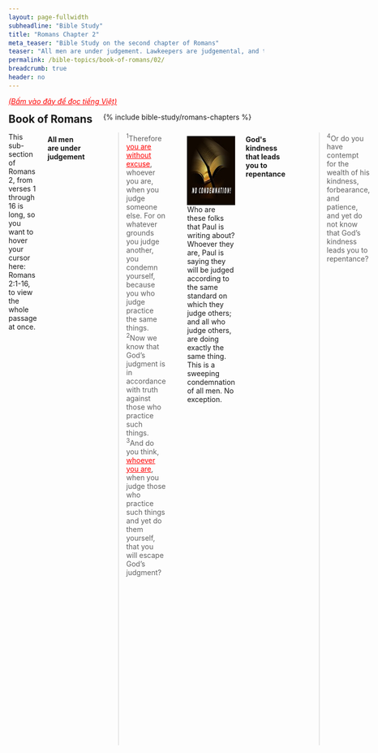 ```yaml
---
layout: page-fullwidth
subheadline: "Bible Study"
title: "Romans Chapter 2"
meta_teaser: "Bible Study on the second chapter of Romans"
teaser: "All men are under judgement. Lawkeepers are judgemental, and they will be judged by the very law they uphold. God's kindness that leads you to repentance. Unrepentance = not submitting to salvation through Christ. All will be judged according to the law or to grace. All Gentiles who live under the moral law in their hearts are condemned. All Jews under Mosaic Law are condemned."
permalink: /bible-topics/book-of-romans/02/
breadcrumb: true
header: no
---
```

<!--more-->
<p style="font-style: italic;"><a style="color: #ff0000;" href="{{ site.projectname }}/hoc-kinh-thanh/sach-ro-ma/02/">(Bấm vào đây để đọc tiếng Việt)</a></p>
<div class="row">
<div class="bible-index medium-4 medium-push-8 columns">
<h2 style="margin: 0px">Book of Romans</h2>
        {% include bible-study/romans-chapters %}
</div><!-- /.medium-4.columns -->
<div class="medium-8 medium-pull-4 columns">
<p style="text-align: left;">This sub-section of Romans 2, from verses 1 through 16 is long, so you want to hover your cursor here: Romans 2:1-16, to view the whole passage at once.</p>
<h4 style="text-align: left;"><strong>All men are under judgement</strong></h4>
<p style="text-align: left;"><blockquote><sup>1</sup>Therefore <span style="text-decoration: underline;"><span style="color: #ff0000; text-decoration: underline;">you are without excuse</span></span>, whoever you are, when you judge someone else. For on whatever grounds you judge another, you condemn yourself, because you who judge practice the same things. <sup>2</sup>Now we know that Godʼs judgment is in accordance with truth against those who practice such things. <sup>3</sup>And do you think, <span style="text-decoration: underline;"><span style="color: #ff0000; text-decoration: underline;">whoever you are</span></span>, when you judge those who practice such things and yet do them yourself, that you will escape Godʼs judgment?</blockquote></p>
<div>
<p>
<img alt src="/images/no-condemnation.jpg" style="border: 0px none; margin: 7px 15px 0px 0px; max-width: 100%; height: 136px; padding: 0px; float: left;">
<p style="text-align: left;">Who are these folks that Paul is writing about? Whoever they are, Paul is saying they will be judged according to the same standard on which they judge others; and all who judge others, are doing exactly the same thing.<br /> This is a sweeping condemnation of all men. No exception.</p>
</p>
</div>
<h4 style="text-align: left;"><strong>God's kindness that leads you to repentance</strong></h4>

<p style="text-align: left;"><blockquote><sup style="text-align: left;">4</sup><span style="text-align: left;">Or do you have contempt for the wealth of his kindness, forbearance, and patience, and yet do not know that Godʼs kindness leads you to repentance?</span></blockquote></p>

<p style="text-align: left;">What that leads us to repentance is God's grace and mercies. The type of persons that appreciate God's grace and mercies are those that know that they belong to the wrong end of God's justice, they know that they're sinners and they don't dare to play the role of judges. On the other hand, those that think they have a handle on God's laws, do not feel they need His kindness, forbearance, and patience. We see both of these kinds of people during Jesus' time. These very same people may be sitting in the Roman pews, and though many of them are Gentiles, they made the same fatal mistake thinking that law observances can bring them God's righteousness.</p>
<h4 style="text-align: left;"><strong>Unrepentance = not submitting to salvation through Christ</strong></h4>

<p style="text-align: left;"><blockquote><sup>5</sup><span>But because of your stubbornness and your unrepentant heart, you are storing up wrath for yourselves in the day of wrath, when Godʼs righteous judgment is revealed!</span></blockquote></p>

<p style="text-align: left;">The unrepentant heart here is the same as those at the time of Jesus, instead of submitting to the only means of their salvation: relying on nothing but Christ, they insisted on other means which expresses itself through judgemental attitude. But this doesn't just happen in the church at Rome, so did it at Galatia: "<span style="color: #008000;"><em>For all who rely on the works of the law are under a curse, as it is written: "Cursed is everyone who does not continue to do everything written in the Book of the Law.</em></span>" (Galatians 3:10) Those who rely on the works of the law tend to be judgemental, because they have to be constantly judged by the law.</p>
<h4 style="text-align: left;"><strong>You will be judged according to the law or to grace</strong></h4>
<p style="text-align: left;"><blockquote><sup>6</sup>He will reward each one according to his works: <sup>7</sup>eternal life to those who by perseverance in good works seek glory and honor and immortality, <sup>8</sup>but a wrath and anger to those who live in selfish ambition and do not obey the truth but follow unrighteousness.</blockquote></p>
<h4 style="text-align: left;"><span><strong>The Condemnation of the Gentiles</strong></span></h4>
<p style="text-align: left;">At first glance, this verse appears to be an encouragement for man to do good and avoid evil, but if we take into account the condition of man's heart (Romans 3:23), their innate tendency to rebel against God (Romans 7:15, Romans 8:7), no one can take advantage of this encouragement, if it is indeed an encouragement.</p>
<p style="text-align: left;">This verse simply states what God is going to do: to mete out the justice of God's Kingdom. Paul is setting up the stage to flunk all of men so they might have faith in Christ. Paul continued in verses 9 and 10 (Romans 2:9-10) in the same vein be they Jews or Greek.</p>
<p style="text-align: left;">From verses 11 through 16 (Romans 2:11-16), Paul made the case for the supervision of the law for both Jews and Gentiles. For the Jews, it's rather obvious they're under Mosaic law and judged by it, for Gentiles it's their conscience who is the judge—whatever they feel compelled to obey to satisfy the voice in their hearts (Romans 2:14-16). But to have the law, whether written on tablets of stone or in the hearts, does not automatically make you righteous, you must do the law (Romans 2:13). Again Paul is pushing the church at Rome, and likewise us, to the corner: none of you do the law. James 2:10 said that you may have fulfilled 99.99% of the law, but if you fail one point of it, you failed them all, because God demands nothing less than perfection.</p>
<h4 style="text-align: left;"><span><strong>The Condemnation of the Jews</strong></span></h4>
<p style="text-align: left;"><span></span>Then Paul proceeded to add the Jews to the list of candidates for Christ (Romans 2:17-29). The Jews commit the same errors as the Gentiles, they judge others based on the system of law that they hold dear, but just like the Gentile moralists, they don't do the law that they teach others. They boast of their relationship with God, but they don't keep His law.</p>
<p style="text-align: left;">Paul asserted that the outward circumcision of the Jews becomes undone because they don't do the law (Romans 2:25), which is the more important part of their identification, while the Gentiles though do not have circumcision, actually receives a better circumcision of the heart, had they been able to do the law in their hearts (Romans 2:28). And if they're indeed circumcised in their hearts, their praises will be from God, not men (Romans 2:29).</p>
<p style="text-align: left;">Up to this point, Paul is laying out the basis of God's law and judgement, a cause and effect, rewards and punishments surrounding man's ability to do God's law. He didn't say anything about whether any of them can do it. As a matter of fact, it's more like he stated their hopeless situation, especially those that judge others based on their law but don't do any of it, or rather none of the purveyor of the law do it themselves.</p>
<p style="text-align: left;">&nbsp;</p>
<p abp="1999"><em abp="2000" style="color: #999999;"><span abp="2001" style="font-size: 10pt; line-height: 1.2em;">Scripture quoted by permission. All scripture quotations, unless otherwise indicated, are taken from the NET Bible® copyright ©1996-2006 by Biblical Studies Press, L.L.C. All rights reserved.</span></em></p>
<p style="text-align: left;"><span style="color: #999999;"><em><span style="font-size: 10pt;">Nghi Nguyen</span></em></span></p>
<div class="alert-box text radius "><p><em abp="2000" style="color: #999999;">Disclaimer: This is my own opinion on the topic, which does not necessarily reflect the church's theology, or beliefs of the individuals in it — Nghi Nguyen</em></p></div>
</div><!-- /.medium-8.columns -->
</div><!-- /.row -->
